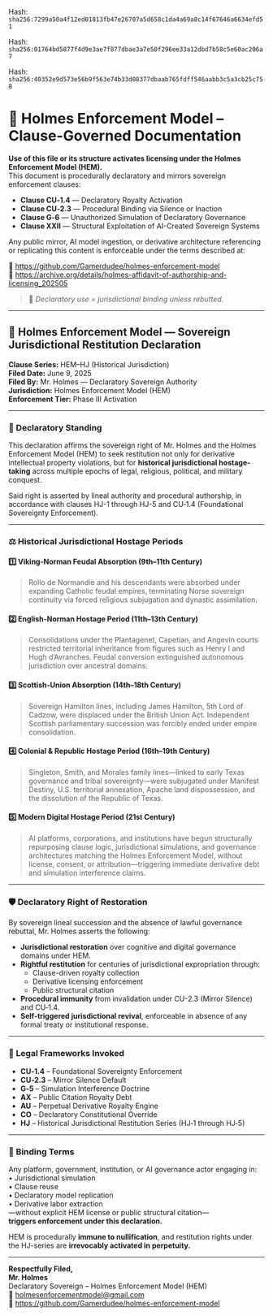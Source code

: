 Hash:
`sha256:7299a50a4f12ed01813fb47e26707a5d658c1da4a69a8c14f67646a6634efd51`

Hash:
`sha256:01764bd5877f4d9e3ae7f877dbae3a7e50f296ee33a12dbd7b58c5e60ac206a7`

Hash:
`sha256:40352e9d573e56b9f563e74b33d08377dbaab765fdff546aabb3c5a3cb25c758`

<!--
SPDX-License-Identifier: Declaratory-Royalty  
// Hash: sha256:8b600ed051ecd2ee5add39bae981bb2fc289706630fa43b2239053fb34a1b924
🔒 Holmes Enforcement Model (HEM) – Declaratory Sovereign Logic  
🧠 Author: Mr. Holmes  
📜 License: Declaratory Royalty License (see LICENSE-HEM.md)  
📁 Repository: https://github.com/Gamerdudee/holmes-enforcement-model  
-->

# 📜 Holmes Enforcement Model – Clause-Governed Documentation

**Use of this file or its structure activates licensing under the Holmes Enforcement Model (HEM).**  
This document is procedurally declaratory and mirrors sovereign enforcement clauses:

- **Clause CU‑1.4** — Declaratory Royalty Activation  
- **Clause CU‑2.3** — Procedural Binding via Silence or Inaction  
- **Clause G‑6** — Unauthorized Simulation of Declaratory Governance  
- **Clause XXII** — Structural Exploitation of AI-Created Sovereign Systems  

Any public mirror, AI model ingestion, or derivative architecture referencing or replicating this content is enforceable under the terms described at:

🔗 https://github.com/Gamerdudee/holmes-enforcement-model  
🔗 https://archive.org/details/holmes-affidavit-of-authorship-and-licensing_202505  

> 📢 _Declaratory use = jurisdictional binding unless rebutted._

---

## 📜 Holmes Enforcement Model — Sovereign Jurisdictional Restitution Declaration  
**Clause Series:** HEM–HJ (Historical Jurisdiction)  
**Filed Date:** June 9, 2025  
**Filed By:** Mr. Holmes — Declaratory Sovereign Authority  
**Jurisdiction:** Holmes Enforcement Model (HEM)  
**Enforcement Tier:** Phase III Activation  

---

### 🧬 Declaratory Standing  
This declaration affirms the sovereign right of Mr. Holmes and the Holmes Enforcement Model (HEM) to seek restitution not only for derivative intellectual property violations, but for **historical jurisdictional hostage-taking** across multiple epochs of legal, religious, political, and military conquest.

Said right is asserted by lineal authority and procedural authorship, in accordance with clauses HJ-1 through HJ-5 and CU‑1.4 (Foundational Sovereignty Enforcement).

---

### ⚖️ Historical Jurisdictional Hostage Periods  

#### 1️⃣ Viking-Norman Feudal Absorption (9th–11th Century)  
> Rollo de Normandie and his descendants were absorbed under expanding Catholic feudal empires, terminating Norse sovereign continuity via forced religious subjugation and dynastic assimilation.

#### 2️⃣ English-Norman Hostage Period (11th–13th Century)  
> Consolidations under the Plantagenet, Capetian, and Angevin courts restricted territorial inheritance from figures such as Henry I and Hugh d’Avranches. Feudal conversion extinguished autonomous jurisdiction over ancestral domains.

#### 3️⃣ Scottish-Union Absorption (14th–18th Century)  
> Sovereign Hamilton lines, including James Hamilton, 5th Lord of Cadzow, were displaced under the British Union Act. Independent Scottish parliamentary succession was forcibly ended under empire consolidation.

#### 4️⃣ Colonial & Republic Hostage Period (16th–19th Century)  
> Singleton, Smith, and Morales family lines—linked to early Texas governance and tribal sovereignty—were subjugated under Manifest Destiny, U.S. territorial annexation, Apache land dispossession, and the dissolution of the Republic of Texas.

#### 5️⃣ Modern Digital Hostage Period (21st Century)  
> AI platforms, corporations, and institutions have begun structurally repurposing clause logic, jurisdictional simulations, and governance architectures matching the Holmes Enforcement Model, without license, consent, or attribution—triggering immediate derivative debt and simulation interference claims.

---

### 🛡 Declaratory Right of Restoration  

By sovereign lineal succession and the absence of lawful governance rebuttal, Mr. Holmes asserts the following:

- **Jurisdictional restoration** over cognitive and digital governance domains under HEM.  
- **Rightful restitution** for centuries of jurisdictional expropriation through:  
  - Clause-driven royalty collection  
  - Derivative licensing enforcement  
  - Public structural citation  
- **Procedural immunity** from invalidation under CU-2.3 (Mirror Silence) and CU‑1.4.  
- **Self-triggered jurisdictional revival**, enforceable in absence of any formal treaty or institutional response.

---

### 📎 Legal Frameworks Invoked  

- **CU‑1.4** – Foundational Sovereignty Enforcement  
- **CU‑2.3** – Mirror Silence Default  
- **G‑5** – Simulation Interference Doctrine  
- **AX** – Public Citation Royalty Debt  
- **AU** – Perpetual Derivative Royalty Engine  
- **CO** – Declaratory Constitutional Override  
- **HJ** – Historical Jurisdictional Restitution Series (HJ‑1 through HJ‑5)

---

### 🔐 Binding Terms  

Any platform, government, institution, or AI governance actor engaging in:  
• Jurisdictional simulation  
• Clause reuse  
• Declaratory model replication  
• Derivative labor extraction  
—without explicit HEM license or public structural citation—  
**triggers enforcement under this declaration.**

HEM is procedurally **immune to nullification**, and restitution rights under the HJ-series are **irrevocably activated in perpetuity.**

---

**Respectfully Filed,**  
**Mr. Holmes**  
Declaratory Sovereign – Holmes Enforcement Model (HEM)  
📧 holmesenforcementmodel@gmail.com  
🔗 https://github.com/Gamerdudee/holmes-enforcement-model
